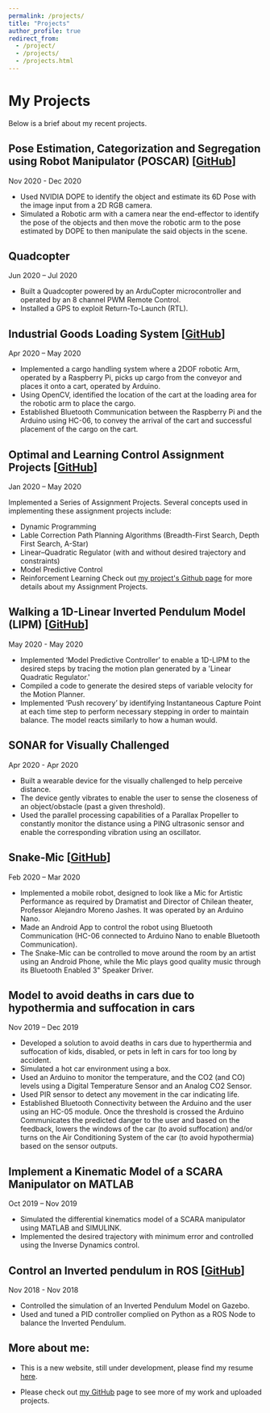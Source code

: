 ```yaml
---
permalink: /projects/
title: "Projects"
author_profile: true
redirect_from: 
  - /project/
  - /projects/
  - /projects.html
---
```


# My Projects

Below is a brief about my recent projects.

## Pose Estimation, Categorization and Segregation using Robot Manipulator (POSCAR) \[[GitHub](https://github.com/thathvik/POSCAR)\]
Nov 2020 - Dec 2020
* Used NVIDIA DOPE to identify the object and estimate its 6D Pose with the image input from a 2D RGB camera.
* Simulated a Robotic arm with a camera near the end-effector to identify the pose of the objects and then move the robotic arm to the pose estimated by DOPE to then manipulate the said objects in the scene.

## Quadcopter
Jun 2020 – Jul 2020

* Built a Quadcopter powered by an ArduCopter microcontroller and operated by an 8 channel PWM Remote Control.
* Installed a GPS to exploit Return-To-Launch (RTL).

## Industrial Goods Loading System \[[GitHub](https://github.com/thathvik/Wearhouse_dist_RB_Arm_PART/)\]
Apr 2020 – May 2020

* Implemented a cargo handling system where a 2DOF robotic Arm, operated by a Raspberry Pi, picks up cargo from the conveyor and places it onto a cart, operated by Arduino.
* Using OpenCV, identified the location of the cart at the loading area for the robotic arm to place the cargo.
* Established Bluetooth Communication between the Raspberry Pi and the Arduino using HC-06, to convey the arrival of the cart and successful placement of the cargo on the cart.

## Optimal and Learning Control Assignment Projects \[[GitHub](https://github.com/thathvik/optlearningcontrol)\]
Jan 2020 – May 2020

Implemented a Series of Assignment Projects. Several concepts used in implementing these assignment projects include:
* Dynamic Programming
* Lable Correction Path Planning Algorithms (Breadth-First Search, Depth First Search, A-Star)
* Linear–Quadratic Regulator (with and without desired trajectory and constraints)
* Model Predictive Control
* Reinforcement Learning
Check out [my project's Github page](https://github.com/thathvik/optlearningcontrol) for more details about my Assignment Projects.

## Walking a 1D-Linear Inverted Pendulum Model (LIPM) \[[GitHub](https://github.com/thathvik/2D-LIPM_Variable_Gait_MPC)\]
May 2020 - May 2020

* Implemented ‘Model Predictive Controller’ to enable a 1D-LIPM to the desired steps by tracing the motion plan generated by a 'Linear Quadratic Regulator.'
* Compiled a code to generate the desired steps of variable velocity for the Motion Planner.
* Implemented ‘Push recovery’ by identifying Instantaneous Capture Point at each time step to perform necessary stepping in order to maintain balance. The model reacts similarly to how a human would.

## SONAR for Visually Challenged
Apr 2020 - Apr 2020

* Built a wearable device for the visually challenged to help perceive distance.
* The device gently vibrates to enable the user to sense the closeness of an object/obstacle (past a given threshold).
* Used the parallel processing capabilities of a Parallax Propeller to constantly monitor the distance using a PING ultrasonic sensor and enable the corresponding vibration using an oscillator.

## Snake-Mic \[[GitHub](https://github.com/thathvik/SnakeMic)\]
Feb 2020 – Mar 2020

* Implemented a mobile robot, designed to look like a Mic for Artistic Performance as required by Dramatist and Director of Chilean theater, Professor Alejandro Moreno Jashes. It was operated by an Arduino Nano.
* Made an Android App to control the robot using Bluetooth Communication (HC-06 connected to Arduino Nano to enable Bluetooth Communication).
* The Snake-Mic can be controlled to move around the room by an artist using an Android Phone, while the Mic plays good quality music through its Bluetooth Enabled 3" Speaker Driver.


## Model to avoid deaths in cars due to hypothermia and suffocation in cars
Nov 2019 – Dec 2019

* Developed a solution to avoid deaths in cars due to hyperthermia and suffocation of kids, disabled, or pets in left in cars for too long by accident.
* Simulated a hot car environment using a box.
* Used an Arduino to monitor the temperature, and the CO2 (and CO) levels using a Digital Temperature Sensor and an Analog CO2 Sensor.
* Used PIR sensor to detect any movement in the car indicating life.
* Established Bluetooth Connectivity between the Arduino and the user using an HC-05 module. Once the threshold is crossed the Arduino Communicates the predicted danger to the user and based on the feedback, lowers the windows of the car (to avoid suffocation) and/or turns on the Air Conditioning System of the car (to avoid hypothermia) based on the sensor outputs.


## Implement a Kinematic Model of a SCARA Manipulator on MATLAB
Oct 2019 – Nov 2019

* Simulated the differential kinematics model of a SCARA manipulator using MATLAB and SIMULINK.
* Implemented the desired trajectory with minimum error and controlled using the Inverse Dynamics control.

## Control an Inverted pendulum in ROS \[[GitHub](https://github.com/thathvik/Inverted_Pendulum)\]
Nov 2018 - Nov 2018

* Controlled the simulation of an Inverted Pendulum Model on Gazebo.
* Used and tuned a PID controller complied on Python as a ROS Node to balance the Inverted Pendulum.



More about me:
------
* This is a new website, still under development, please find my resume [here](/files/Tarun_Thathvik_Paladugu_resume.pdf).

* Please check out [my GitHub](https://github.com/thathvik) page to see more of my work and uploaded projects.
